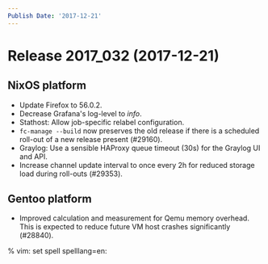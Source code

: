 ```yaml
---
Publish Date: '2017-12-21'
---
```


# Release 2017_032 (2017-12-21)

## NixOS platform

- Update Firefox to 56.0.2.
- Decrease Grafana's log-level to *info*.
- Stathost: Allow job-specific relabel configuration.
- `fc-manage --build` now preserves the old release if there is a scheduled
  roll-out of a new release present (#29160).
- Graylog: Use a sensible HAProxy queue timeout (30s) for the Graylog UI and
  API.
- Increase channel update interval to once every 2h for reduced storage load
  during roll-outs (#29353).

## Gentoo platform

- Improved calculation and measurement for Qemu memory overhead. This is
  expected to reduce future VM host crashes significantly (#28840).

% vim: set spell spelllang=en:
